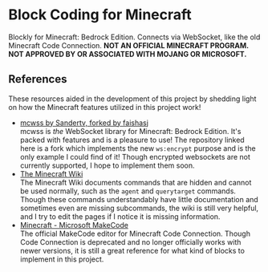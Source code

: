 # Block Coding for Minecraft
Blockly for Minecraft: Bedrock Edition. Connects via WebSocket, like the old
Minecraft Code Connection.
**NOT AN OFFICIAL MINECRAFT PROGRAM. NOT APPROVED BY OR ASSOCIATED WITH
MOJANG OR MICROSOFT.**

## References
These resources aided in the development of this project by shedding light on
how the Minecraft features utilized in this project work!

- [mcwss by Sandertv, forked by faishasj](https://github.com/faishasj/mcwss)  
mcwss is _the_ WebSocket library for Minecraft: Bedrock Edition. It's packed
with features and is a pleasure to use! The repository linked here is a fork
which implements the new `ws:encrypt` purpose and is the only example I could
find of it! Though encrypted websockets are not currently supported, I hope to
implement them soon.
- [The Minecraft Wiki](https://minecraft.wiki)  
The Minecraft Wiki documents commands that are hidden and cannot be used
normally, such as the `agent` and `querytarget` commands. Though these commands
understandably have little documentation  and sometimes even are missing
subcommands, the wiki is still very helpful, and I try to edit the pages if I
notice it is missing information.
- [Minecraft - Microsoft MakeCode](https://minecraft.makecode.com)  
The official MakeCode editor for Minecraft Code Connection. Though Code
Connection is deprecated and no longer officially works with newer versions,
it is still a great reference for what kind of blocks to implement in this
project.